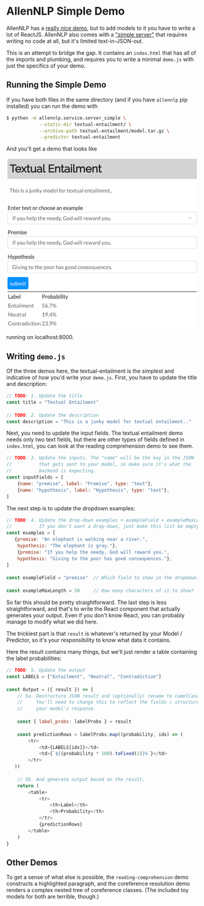 # AllenNLP Simple Demo

AllenNLP has a [really nice demo](https://demo.allennlp.org), but to add models to it you have to write a lot of ReactJS.
AllenNLP also comes with a ["simple server"](https://allenai.github.io/allennlp-docs/api/allennlp.service.server_simple.html) that requires writing no code at all, but it's limited text-in-JSON-out.

This is an attempt to bridge the gap. It contains an `index.html` that has all of the imports and plumbing,
and requires you to write a minimal `demo.js` with just the specifics of your demo.

## Running the Simple Demo

If you have both files in the same directory
(and if you have `allennlp` pip installed) you can run the demo with

```bash
$ python -m allennlp.service.server_simple \
            --static-dir textual-entailment/ \
            --archive-path textual-entailment/model.tar.gz \
            --predictor textual-entailment
```

And you'll get a demo that looks like

![image of textual entailment demo](te.png)

running on localhost:8000.

## Writing `demo.js`

Of the three demos here, the textual-entailment is the simplest and indicative of how you'd write your `demo.js`. First, you have to update the title and description:

```js
// TODO: 1. Update the title
const title = "Textual Entailment"

// TODO: 2. Update the description
const description = "This is a junky model for textual entailment.."
```

Next, you need to update the input fields. The textual entailment demo needs only two text fields,
but there are other types of fields defined in `index.html`, you can look at the reading comprehension demo to see them.

```js
// TODO: 3. Update the inputs. The "name" will be the key in the JSON
//          that gets sent to your model, so make sure it's what the
//          backend is expecting.
const inputFields = [
    {name: "premise", label: "Premise", type: "text"},
    {name: "hypothesis", label: "Hypothesis", type: "text"},
]
```

The next step is to update the dropdown examples:

```js
// TODO: 4. Update the drop-down examples + exampleField + exampleMaxLength.
//          If you don't want a drop-down, just make this list be empty.
const examples = [
   {premise: "An elephant is walking near a river.",
    hypothesis: "The elephant is gray."},
    {premise: "If you help the needy, God will reward you.",
    hypothesis: "Giving to the poor has good consequences."},
]

const exampleField = "premise"  // Which field to show in the dropdown?

const exampleMaxLength = 50     // How many characters of it to show?
```

So far this should be pretty straightforward. The last step is less straightforward, and that's
to write the React component that actually generates your output. Even if you don't know React,
you can probably manage to modify what we did here.

The trickiest part is that `result` is whatever's returned by your Model / Predictor,
so it's your responsibility to know what data it contains.

Here the result contains many things, but we'll just render a table containing the label probabilities:

```js
// TODO: 5. Update the output
const LABELS = ["Entailment", "Neutral", "Contradiction"]

const Output = ({ result }) => {
    // 5a. Destructure JSON result and (optionally) rename to camelCase.
    //     You'll need to change this to reflect the fields / structure of
    //     your model's response.

    const { label_probs: labelProbs } = result

    const predictionRows = labelProbs.map((probability, idx) => (
        <tr>
            <td>{LABELS[idx]}</td>
            <td>{`${(probability * 100).toFixed(1)}%`}</td>
        </tr>
   ))

    // 5b. And generate output based on the result.
    return (
        <table>
            <tr>
                <th>Label</th>
                <th>Probability</th>
            </tr>
            {predictionRows}
        </table>
    )
}
```

## Other Demos

To get a sense of what else is possible, the `reading-comprehension` demo constructs a highlighted paragraph, and the coreference resolution demo renders a complex nested tree of coreference classes. (The included toy models for both are terrible, though.)
